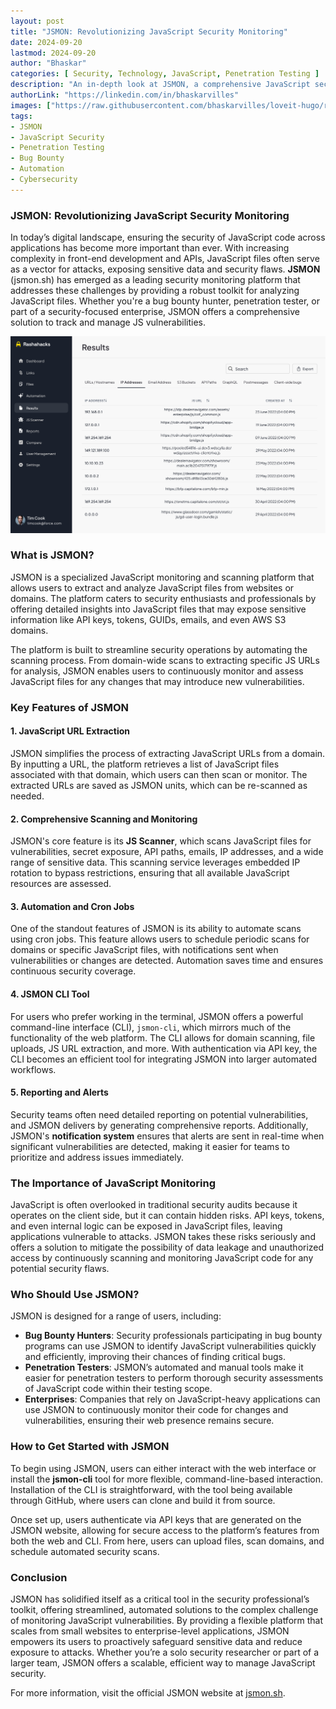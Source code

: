 ```yaml
---
layout: post
title: "JSMON: Revolutionizing JavaScript Security Monitoring"
date: 2024-09-20
lastmod: 2024-09-20
author: "Bhaskar"
categories: [ Security, Technology, JavaScript, Penetration Testing ]
description: "An in-depth look at JSMON, a comprehensive JavaScript security monitoring platform for security enthusiasts and enterprises."
authorLink: "https://linkedin.com/in/bhaskarvilles"
images: ["https://raw.githubusercontent.com/bhaskarvilles/loveit-hugo/refs/heads/master/images/jsmon.png"]  # Replace with an actual image link
tags:
- JSMON
- JavaScript Security
- Penetration Testing
- Bug Bounty
- Automation
- Cybersecurity
---
```


### JSMON: Revolutionizing JavaScript Security Monitoring

In today’s digital landscape, ensuring the security of JavaScript code across applications has become more important than ever. With increasing complexity in front-end development and APIs, JavaScript files often serve as a vector for attacks, exposing sensitive data and security flaws. **JSMON** (jsmon.sh) has emerged as a leading security monitoring platform that addresses these challenges by providing a robust toolkit for analyzing JavaScript files. Whether you're a bug bounty hunter, penetration tester, or part of a security-focused enterprise, JSMON offers a comprehensive solution to track and manage JS vulnerabilities.

![JSMON](https://raw.githubusercontent.com/bhaskarvilles/loveit-hugo/fe0b6f7932700548d5477b3181e54af32eb73538/images/jsmon.svg)

### What is JSMON?

JSMON is a specialized JavaScript monitoring and scanning platform that allows users to extract and analyze JavaScript files from websites or domains. The platform caters to security enthusiasts and professionals by offering detailed insights into JavaScript files that may expose sensitive information like API keys, tokens, GUIDs, emails, and even AWS S3 domains.

The platform is built to streamline security operations by automating the scanning process. From domain-wide scans to extracting specific JS URLs for analysis, JSMON enables users to continuously monitor and assess JavaScript files for any changes that may introduce new vulnerabilities.

### Key Features of JSMON

#### 1. **JavaScript URL Extraction**
JSMON simplifies the process of extracting JavaScript URLs from a domain. By inputting a URL, the platform retrieves a list of JavaScript files associated with that domain, which users can then scan or monitor. The extracted URLs are saved as JSMON units, which can be re-scanned as needed.

#### 2. **Comprehensive Scanning and Monitoring**
JSMON's core feature is its **JS Scanner**, which scans JavaScript files for vulnerabilities, secret exposure, API paths, emails, IP addresses, and a wide range of sensitive data. This scanning service leverages embedded IP rotation to bypass restrictions, ensuring that all available JavaScript resources are assessed.

#### 3. **Automation and Cron Jobs**
One of the standout features of JSMON is its ability to automate scans using cron jobs. This feature allows users to schedule periodic scans for domains or specific JavaScript files, with notifications sent when vulnerabilities or changes are detected. Automation saves time and ensures continuous security coverage.

#### 4. **JSMON CLI Tool**
For users who prefer working in the terminal, JSMON offers a powerful command-line interface (CLI), `jsmon-cli`, which mirrors much of the functionality of the web platform. The CLI allows for domain scanning, file uploads, JS URL extraction, and more. With authentication via API key, the CLI becomes an efficient tool for integrating JSMON into larger automated workflows.

#### 5. **Reporting and Alerts**
Security teams often need detailed reporting on potential vulnerabilities, and JSMON delivers by generating comprehensive reports. Additionally, JSMON's **notification system** ensures that alerts are sent in real-time when significant vulnerabilities are detected, making it easier for teams to prioritize and address issues immediately.

### The Importance of JavaScript Monitoring

JavaScript is often overlooked in traditional security audits because it operates on the client side, but it can contain hidden risks. API keys, tokens, and even internal logic can be exposed in JavaScript files, leaving applications vulnerable to attacks. JSMON takes these risks seriously and offers a solution to mitigate the possibility of data leakage and unauthorized access by continuously scanning and monitoring JavaScript code for any potential security flaws.

### Who Should Use JSMON?

JSMON is designed for a range of users, including:
- **Bug Bounty Hunters**: Security professionals participating in bug bounty programs can use JSMON to identify JavaScript vulnerabilities quickly and efficiently, improving their chances of finding critical bugs.
- **Penetration Testers**: JSMON’s automated and manual tools make it easier for penetration testers to perform thorough security assessments of JavaScript code within their testing scope.
- **Enterprises**: Companies that rely on JavaScript-heavy applications can use JSMON to continuously monitor their code for changes and vulnerabilities, ensuring their web presence remains secure.

### How to Get Started with JSMON

To begin using JSMON, users can either interact with the web interface or install the **jsmon-cli** tool for more flexible, command-line-based interaction. Installation of the CLI is straightforward, with the tool being available through GitHub, where users can clone and build it from source.

Once set up, users authenticate via API keys that are generated on the JSMON website, allowing for secure access to the platform’s features from both the web and CLI. From here, users can upload files, scan domains, and schedule automated security scans.

### Conclusion

JSMON has solidified itself as a critical tool in the security professional’s toolkit, offering streamlined, automated solutions to the complex challenge of monitoring JavaScript vulnerabilities. By providing a flexible platform that scales from small websites to enterprise-level applications, JSMON empowers its users to proactively safeguard sensitive data and reduce exposure to attacks. Whether you’re a solo security researcher or part of a larger team, JSMON offers a scalable, efficient way to manage JavaScript security.

For more information, visit the official JSMON website at [jsmon.sh](https://jsmon.sh/).